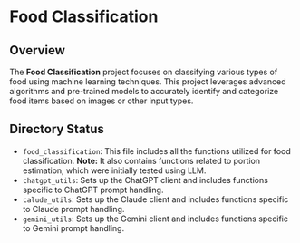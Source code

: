 # Food Classification
## Overview
The **Food Classification** project focuses on classifying various types of food using machine learning techniques. This project leverages advanced algorithms and pre-trained models to accurately identify and categorize food items based on images or other input types.

## Directory Status
- `food_classification`: This file includes all the functions utilized for food classification.
**Note:** It also contains functions related to portion estimation, which were initially tested using LLM.
- `chatgpt_utils`: Sets up the ChatGPT client and includes functions specific to ChatGPT prompt handling.
- `calude_utils`: Sets up the Claude client and includes functions specific to Claude prompt handling.
- `gemini_utils`: Sets up the Gemini client and includes functions specific to Gemini prompt handling.